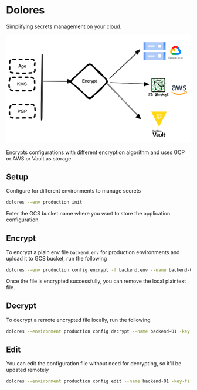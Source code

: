 # Dolores

Simplifying secrets management on your cloud.

![architecture](./assets/architecture-small.png)

Encrypts configurations with different encryption algorithm and uses GCP or AWS or Vault as storage.

## Setup

Configure for different environments to manage secrets

```bash
dolores --env production init
```

Enter the GCS bucket name where you want to store the application configuration

## Encrypt

To encrypt a plain env file `backend.env` for production environments and upload it to GCS bucket, run the following

```bash
dolores --env production config encrypt -f backend.env --name backend-01
```
Once the file is encrypted successfully, you can remove the local plaintext file.

## Decrypt

To decrypt a remote encrypted file locally, run the following

```bash
dolores --environment production config decrypt --name backend-01 -key-file $HOME/.config/dolores/production.key
```

## Edit
You can edit the configuration file without need for decrypting, so it'll be updated remotely

```bash
dolores --environment production config edit --name backend-01 -key-file $HOME/.config/dolores/production.key
```
